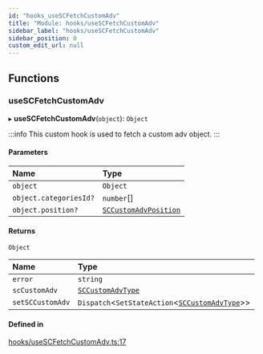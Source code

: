 ```yaml
---
id: "hooks_useSCFetchCustomAdv"
title: "Module: hooks/useSCFetchCustomAdv"
sidebar_label: "hooks/useSCFetchCustomAdv"
sidebar_position: 0
custom_edit_url: null
---
```


## Functions

### useSCFetchCustomAdv

▸ **useSCFetchCustomAdv**(`object`): `Object`

:::info
This custom hook is used to fetch a custom adv object.
:::

#### Parameters

| Name | Type |
| :------ | :------ |
| `object` | `Object` |
| `object.categoriesId?` | `number`[] |
| `object.position?` | [`SCCustomAdvPosition`](../enums/types_customAdv.SCCustomAdvPosition.md) |

#### Returns

`Object`

| Name | Type |
| :------ | :------ |
| `error` | `string` |
| `scCustomAdv` | [`SCCustomAdvType`](../interfaces/types_customAdv.SCCustomAdvType.md) |
| `setSCCustomAdv` | `Dispatch`<`SetStateAction`<[`SCCustomAdvType`](../interfaces/types_customAdv.SCCustomAdvType.md)\>\> |

#### Defined in

[hooks/useSCFetchCustomAdv.ts:17](https://github.com/selfcommunity/community-ui/blob/de7e3c8/packages/sc-core/src/hooks/useSCFetchCustomAdv.ts#L17)
